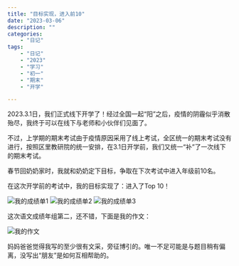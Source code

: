 ```yaml
---
title: "目标实现，进入前10"
date: "2023-03-06"
description: ""
categories:
    - "日记"
tags:
    - "日记"
    - "2023"
    - "学习"
    - "初一"
    - "期末"
    - "开学"

---
```


2023.3.1日，我们正式线下开学了！经过全国一起“阳”之后，疫情的阴霾似乎消散殆尽，我终于可以在线下与老师和小伙伴们见面了。

不过，上学期的期末考试由于疫情原因采用了线上考试，全区统一的期末考试没有进行，按照区里教研院的统一安排，在3.1日开学前，我们又统一“补”了一次线下的期末考试。

春节回奶奶家时，我就和奶奶定下目标，争取在下次考试中进入年级前10名。

在这次开学前的考试中，我的目标实现了：进入了Top 10！

![我的成绩单1](http://image.tonybai.com/img/202303/diary_20230306_01.png)
![我的成绩单2](http://image.tonybai.com/img/202303/diary_20230306_02.jpeg)
![我的成绩单3](http://image.tonybai.com/img/202303/diary_20230306_03.jpeg)

这次语文成绩年组第二，还不错，下面是我的作文：

![我的作文](http://image.tonybai.com/img/202303/diary_20230306_04.jpeg)

妈妈爸爸觉得我写的至少很有文采，旁征博引的。唯一不足可能是与题目稍有偏离，没写出“朋友”是如何互相帮助的。



